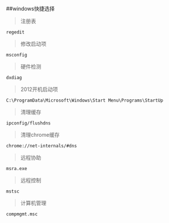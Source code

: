 ##windows快捷选择


>注册表

	regedit

>修改启动项

	msconfig

>硬件检测

	dxdiag


>2012开机启动项

	C:\ProgramData\Microsoft\Windows\Start Menu\Programs\StartUp

>清理缓存

	ipconfig/flushdns

>清理chrome缓存

	chrome://net-internals/#dns

>远程协助

	msra.exe

>远程控制

	mstsc

>计算机管理

	compmgmt.msc